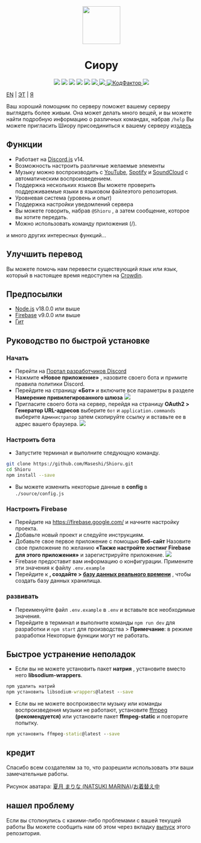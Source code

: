 <div align="center">
  <img src="https://raw.githubusercontent.com/Maseshi/Shioru/main/assets/icons/favicon-circle.png" width="100" />
  <h1>
    <strong>Сиору</strong>
  </h1>
  <img src="https://img.shields.io/badge/discord.js-v14-7354F6?logo=discord&logoColor=white" />
  <img src="https://img.shields.io/github/stars/Maseshi/Shioru.svg?logo=github" />
  <img src="https://img.shields.io/github/v/release/Maseshi/Shioru">
  <img src="https://img.shields.io/github/license/Maseshi/Shioru.svg?logo=github" />
  <img src="https://img.shields.io/github/last-commit/Maseshi/Shioru">
  <a title="Положение дел" target="_blank" href="https://shioru.statuspage.io/">
    <img src="https://img.shields.io/badge/dynamic/json?logo=google-cloud&logoColor=white&label=status&query=status.indicator&url=https%3A%2F%2Fq60yrzp0cbgg.statuspage.io%2Fapi%2Fv2%2Fstatus.json" />
  </a>
  <a title="Краудин" target="_blank" href="https://crowdin.com/project/shioru-bot">
    <img src="https://badges.crowdin.net/shioru-bot/localized.svg">
  </a>
  <a title="КодФактор" target="_blank" href="https://www.codefactor.io/repository/github/maseshi/shioru">
    <img src="https://www.codefactor.io/repository/github/maseshi/shioru/badge" alt="КодФактор" />
  </a>
  <a title="Top.gg" target="_blank" href="https://top.gg/bot/704706906505347183">
    <img src="https://top.gg/api/widget/upvotes/704706906505347183.svg">
  </a>
</div>

[EN](https://github.com/Maseshi/Shioru/blob/main/documents/README.en.md) | [ЭТ](https://github.com/Maseshi/Shioru/blob/main/documents/README.th.md) | [Я](https://github.com/Maseshi/Shioru/blob/main/documents/README.ja.md)

Ваш хороший помощник по серверу поможет вашему серверу выглядеть более живым. Она может делать много вещей, и вы можете найти подробную информацию о различных командах, набрав `/help` Вы можете пригласить Шиору присоединиться к вашему серверу из[здесь](https://discord.com/api/oauth2/authorize?client_id=704706906505347183&permissions=8&scope=applications.commands%20bot&redirect_uri=https%3A%2F%2Fshiorus.web.app%2Fthanks-you)

## Функции

- Работает на [Discord.js](https://discord.js.org/) v14.
- Возможность настроить различные желаемые элементы
- Музыку можно воспроизводить с [YouTube](https://www.youtube.com/), [Spotify](https://www.spotify.com/) и [SoundCloud](https://soundcloud.com/) с автоматическим воспроизведением.
- Поддержка нескольких языков Вы можете проверить поддерживаемые языки в языковом файле[](https://github.com/Maseshi/shioru/blob/main/source/languages)этого репозитория.
- Уровневая система (уровень и опыт)
- Поддержка настройки уведомлений сервера
- Вы можете говорить, набрав `@Shioru` , а затем сообщение, которое вы хотите передать.
- Можно использовать команду приложения (/).

и много других интересных функций...

## Улучшить перевод

Вы можете помочь нам перевести существующий язык или язык, который в настоящее время недоступен на [Crowdin](https://crowdin.com/project/shioru-bot).

## Предпосылки

- [Node.js](https://nodejs.org/) v18.0.0 или выше
- [Firebase](https://firebase.google.com/) v9.0.0 или выше
- [Гит](https://git-scm.com/downloads)

## Руководство по быстрой установке

### Начать

- Перейти на [Портал разработчиков Discord](https://discord.com/developers/applications)
- Нажмите **«Новое приложение»** , назовите своего бота и примите правила политики Discord.
- Перейдите на страницу **«Бот»** и включите все параметры в разделе **Намерение привилегированного шлюза** ![](https://raw.githubusercontent.com/Maseshi/Shioru/main/assets/images/discord-developer-portal-privileged-gateway-intents.png)
- Пригласите своего бота на сервер, перейдя на страницу **OAuth2 > Генератор URL-адресов** выберите `бот` и `application.commands` выберите `Администратор` затем скопируйте ссылку и вставьте ее в адрес вашего браузера. ![](https://raw.githubusercontent.com/Maseshi/Shioru/main/assets/images/discord-developer-portal-scopes.png)

### Настроить бота

- Запустите терминал и выполните следующую команду.

```bash
git clone https://github.com/Maseshi/Shioru.git
cd Shioru
npm install --save
```

- Вы можете изменить некоторые данные в **config** в `./source/config.js`

### Настроить Firebase

- Перейдите на https://firebase.google.com/ и начните настройку проекта.
- Добавьте новый проект и следуйте инструкциям.
- Добавьте свое первое приложение с помощью **Веб-сайт** Назовите свое приложение по желанию **«Также настройте хостинг Firebase для этого приложения»** и зарегистрируйте приложение. ![](https://raw.githubusercontent.com/Maseshi/Shioru/main/assets/images/firebase-setup-web-application.png)
- Firebase предоставит вам информацию о конфигурации. Примените эти значения к файлу `.env.example`
- Перейдите к **, создайте > [базу данных реального времени](https://console.firebase.google.com/u/0/project/_/database/data)** , чтобы создать базу данных хранилища.

### развивать

- Переименуйте файл `.env.example` в `.env` и вставьте все необходимые значения.
- Перейдите в терминал и выполните команды `npm run dev` для разработки и `npm start` для производства > **Примечание**: в режиме разработки Некоторые функции могут не работать.

## Быстрое устранение неполадок

- Если вы не можете установить пакет **натрия** , установите вместо него **libsodium-wrappers**.
```bat
npm удалить натрий
npm установить libsodium-wrappers@latest --save
```
- Если вы не можете воспроизвести музыку или команды воспроизведения музыки не работают, установите [ffmpeg](https://ffmpeg.org/download.html) **(рекомендуется)** или установите пакет **ffmpeg-static** и повторите попытку.
```bat
npm установить ffmpeg-static@latest --save
```

## кредит

Спасибо всем создателям за то, что разрешили использовать эти ваши замечательные работы.

Рисунок аватара: [夏月 まりな (NATSUKI MARINA)](https://www.pixiv.net/en/users/482462)/[お着替え中](https://www.pixiv.net/en/artworks/76075098)

## нашел проблему

Если вы столкнулись с какими-либо проблемами с вашей текущей работы Вы можете сообщить нам об этом через вкладку [выпуск](https://github.com/Maseshi/Shioru/issues) этого репозитория.
